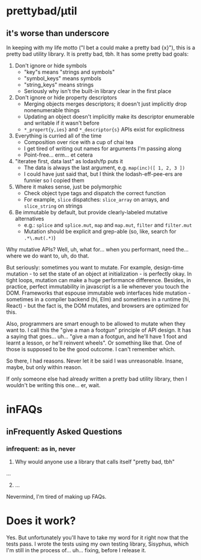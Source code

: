 # prettybad/μtil
## it's worse than underscore

In keeping with my life motto ("I bet a could make a pretty bad {x}"),
this is a pretty bad utility library. It is pretty bad, tbh. It has some
pretty bad goals:

1. Don't ignore or hide symbols
    - "key"s means "strings and symbols"
    - "symbol_keys" means symbols
    - "string_keys" means strings
    - Seriously why isn't the  built-in library clear in the first place
2. Don't ignore or hide property descriptors
    - Merging objects merges descriptors; it doesn't just implicitly drop
      nonenumerable things
    - Updating an object doesn't implicitly make its descriptor enumerable
      and writable if it wasn't before
    - `*_propert{y,ies}` and `*_descriptor{s}` APIs exist for explicitness
3. Everything is curried all of the time
    - Composition over rice with a cup of chai tea
    - I get tired of writing out names for arguments I'm passing along
    - Point-free... erm... et cetera
4. "iteratee first, data last" as lodash/fp puts it
    - The data is always the last argument, e.g. `map(inc)([ 1, 2, 3 ])`
    - I could have just said that, but I think the lodash-eff-pee-ers are funnier so I copied them
5. Where it makes sense, just be polymorphic
    - Check object type tags and dispatch the correct function
    - For example, `slice` dispatches: `slice_array` on arrays, and `slice_string` on strings
6. Be immutable by default, but provide clearly-labeled mutative alternatives
    - e.g.: `splice` and `splice.mut`, `map` and `map.mut`, `filter` and `filter.mut`
    - Mutation should be explicit and grep-able (so, like, search for `.*\.mut(.*)`)

Why mutative APIs? Well, uh, what for... when you performant, need the...
where we do want to, uh, do that.

But seriously: sometimes you want to mutate. For example, design-time
mutation - to set the state of an object at initialization - is perfectly
okay. In tight loops, mutation can make a huge performance difference.
Besides, in practice, perfect immutability in javascript is a lie whenever
you touch the DOM. Frameworks that espouse immutable web interfaces hide
mutation - sometimes in a compiler backend (hi, Elm) and sometimes in a
runtime (hi, React) - but the fact is, the DOM mutates, and browsers are
optimized for this.

Also, programmers are smart enough to be allowed to mutate when they want
to. I call this the "give a man a footgun" principle of API design. It has
a saying that goes... uh... "give a man a footgun, and he'll have 1 foot
and learnt a lesson, or he'll reinvent wheels". Or something like that.
One of those is supposed to be the good outcome. I can't remember which.

So there, I had reasons. Never let it be said I was unreasonable. Insane,
maybe, but only within reason.

If only someone else had already written a pretty bad utility library,
then I wouldn't be writing this one... er, wait.

# inFAQs
## inFrequently Asked Questions
### infrequent: as in, never

1. Why would anyone use a library that calls itself "pretty bad, tbh"

...

2. ...

Nevermind, I'm tired of making up FAQs.

# Does it work?

Yes. But unfortunately you'll have to take my word for it right now that
the tests pass. I wrote the tests using my own testing library, Sisyphus,
which I'm still in the process of... uh... fixing, before I release it.
